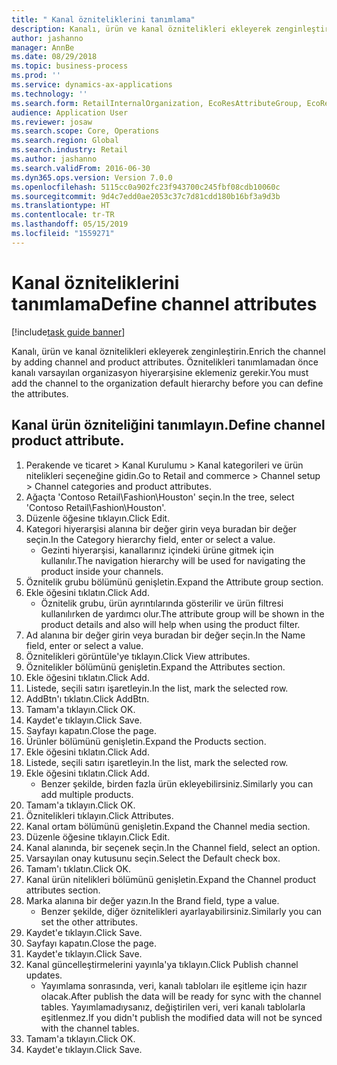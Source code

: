 ```yaml
---
title: " Kanal özniteliklerini tanımlama"
description: Kanalı, ürün ve kanal öznitelikleri ekleyerek zenginleştirin.
author: jashanno
manager: AnnBe
ms.date: 08/29/2018
ms.topic: business-process
ms.prod: ''
ms.service: dynamics-ax-applications
ms.technology: ''
ms.search.form: RetailInternalOrganization, EcoResAttributeGroup, EcoResAttributeGroupAttribute, RetailAddChannelItems, RetailCatalogProductAttributeValue, RetailMedia
audience: Application User
ms.reviewer: josaw
ms.search.scope: Core, Operations
ms.search.region: Global
ms.search.industry: Retail
ms.author: jashanno
ms.search.validFrom: 2016-06-30
ms.dyn365.ops.version: Version 7.0.0
ms.openlocfilehash: 5115cc0a902fc23f943700c245fbf08cdb10060c
ms.sourcegitcommit: 9d4c7edd0ae2053c37c7d81cdd180b16bf3a9d3b
ms.translationtype: HT
ms.contentlocale: tr-TR
ms.lasthandoff: 05/15/2019
ms.locfileid: "1559271"
---
```

# <a name="define-channel-attributes"></a><span data-ttu-id="971c3-103"> Kanal özniteliklerini tanımlama</span><span class="sxs-lookup"><span data-stu-id="971c3-103">Define channel attributes</span></span>

[!include[task guide banner](../includes/task-guide-banner.md)]

<span data-ttu-id="971c3-104">Kanalı, ürün ve kanal öznitelikleri ekleyerek zenginleştirin.</span><span class="sxs-lookup"><span data-stu-id="971c3-104">Enrich the channel by adding channel and product attributes.</span></span> <span data-ttu-id="971c3-105">Öznitelikleri tanımlamadan önce kanalı varsayılan organizasyon hiyerarşisine eklemeniz gerekir.</span><span class="sxs-lookup"><span data-stu-id="971c3-105">You must add the channel to the organization default hierarchy before you can define the attributes.</span></span>


## <a name="define-channel-product-attribute"></a><span data-ttu-id="971c3-106">Kanal ürün özniteliğini tanımlayın.</span><span class="sxs-lookup"><span data-stu-id="971c3-106">Define channel product attribute.</span></span>
1. <span data-ttu-id="971c3-107">Perakende ve ticaret > Kanal Kurulumu > Kanal kategorileri ve ürün nitelikleri seçeneğine gidin.</span><span class="sxs-lookup"><span data-stu-id="971c3-107">Go to Retail and commerce > Channel setup > Channel categories and product attributes.</span></span>
2. <span data-ttu-id="971c3-108">Ağaçta 'Contoso Retail\Fashion\Houston' seçin.</span><span class="sxs-lookup"><span data-stu-id="971c3-108">In the tree, select 'Contoso Retail\Fashion\Houston'.</span></span>
3. <span data-ttu-id="971c3-109">Düzenle öğesine tıklayın.</span><span class="sxs-lookup"><span data-stu-id="971c3-109">Click Edit.</span></span>
4. <span data-ttu-id="971c3-110">Kategori hiyerarşisi alanına bir değer girin veya buradan bir değer seçin.</span><span class="sxs-lookup"><span data-stu-id="971c3-110">In the Category hierarchy field, enter or select a value.</span></span>
    * <span data-ttu-id="971c3-111">Gezinti hiyerarşisi, kanallarınız içindeki ürüne gitmek için kullanılır.</span><span class="sxs-lookup"><span data-stu-id="971c3-111">The navigation hierarchy will be used for navigating the product inside your channels.</span></span>  
5. <span data-ttu-id="971c3-112">Öznitelik grubu bölümünü genişletin.</span><span class="sxs-lookup"><span data-stu-id="971c3-112">Expand the Attribute group section.</span></span>
6. <span data-ttu-id="971c3-113">Ekle öğesini tıklatın.</span><span class="sxs-lookup"><span data-stu-id="971c3-113">Click Add.</span></span>
    * <span data-ttu-id="971c3-114">Öznitelik grubu, ürün ayrıntılarında gösterilir ve ürün filtresi kullanılırken de yardımcı olur.</span><span class="sxs-lookup"><span data-stu-id="971c3-114">The attribute group will be shown in the product details and also will help when using the product filter.</span></span>  
7. <span data-ttu-id="971c3-115">Ad alanına bir değer girin veya buradan bir değer seçin.</span><span class="sxs-lookup"><span data-stu-id="971c3-115">In the Name field, enter or select a value.</span></span>
8. <span data-ttu-id="971c3-116">Öznitelikleri görüntüle'ye tıklayın.</span><span class="sxs-lookup"><span data-stu-id="971c3-116">Click View attributes.</span></span>
9. <span data-ttu-id="971c3-117">Öznitelikler bölümünü genişletin.</span><span class="sxs-lookup"><span data-stu-id="971c3-117">Expand the Attributes section.</span></span>
10. <span data-ttu-id="971c3-118">Ekle öğesini tıklatın.</span><span class="sxs-lookup"><span data-stu-id="971c3-118">Click Add.</span></span>
11. <span data-ttu-id="971c3-119">Listede, seçili satırı işaretleyin.</span><span class="sxs-lookup"><span data-stu-id="971c3-119">In the list, mark the selected row.</span></span>
12. <span data-ttu-id="971c3-120">AddBtn'ı tıklatın.</span><span class="sxs-lookup"><span data-stu-id="971c3-120">Click AddBtn.</span></span>
13. <span data-ttu-id="971c3-121">Tamam'a tıklayın.</span><span class="sxs-lookup"><span data-stu-id="971c3-121">Click OK.</span></span>
14. <span data-ttu-id="971c3-122">Kaydet'e tıklayın.</span><span class="sxs-lookup"><span data-stu-id="971c3-122">Click Save.</span></span>
15. <span data-ttu-id="971c3-123">Sayfayı kapatın.</span><span class="sxs-lookup"><span data-stu-id="971c3-123">Close the page.</span></span>
16. <span data-ttu-id="971c3-124">Ürünler bölümünü genişletin.</span><span class="sxs-lookup"><span data-stu-id="971c3-124">Expand the Products section.</span></span>
17. <span data-ttu-id="971c3-125">Ekle öğesini tıklatın.</span><span class="sxs-lookup"><span data-stu-id="971c3-125">Click Add.</span></span>
18. <span data-ttu-id="971c3-126">Listede, seçili satırı işaretleyin.</span><span class="sxs-lookup"><span data-stu-id="971c3-126">In the list, mark the selected row.</span></span>
19. <span data-ttu-id="971c3-127">Ekle öğesini tıklatın.</span><span class="sxs-lookup"><span data-stu-id="971c3-127">Click Add.</span></span>
    * <span data-ttu-id="971c3-128">Benzer şekilde, birden fazla ürün ekleyebilirsiniz.</span><span class="sxs-lookup"><span data-stu-id="971c3-128">Similarly you can add multiple products.</span></span>  
20. <span data-ttu-id="971c3-129">Tamam'a tıklayın.</span><span class="sxs-lookup"><span data-stu-id="971c3-129">Click OK.</span></span>
21. <span data-ttu-id="971c3-130">Öznitelikleri tıklayın.</span><span class="sxs-lookup"><span data-stu-id="971c3-130">Click Attributes.</span></span>
22. <span data-ttu-id="971c3-131">Kanal ortam bölümünü genişletin.</span><span class="sxs-lookup"><span data-stu-id="971c3-131">Expand the Channel media section.</span></span>
23. <span data-ttu-id="971c3-132">Düzenle öğesine tıklayın.</span><span class="sxs-lookup"><span data-stu-id="971c3-132">Click Edit.</span></span>
24. <span data-ttu-id="971c3-133">Kanal alanında, bir seçenek seçin.</span><span class="sxs-lookup"><span data-stu-id="971c3-133">In the Channel field, select an option.</span></span>
25. <span data-ttu-id="971c3-134">Varsayılan onay kutusunu seçin.</span><span class="sxs-lookup"><span data-stu-id="971c3-134">Select the Default check box.</span></span>
26. <span data-ttu-id="971c3-135">Tamam'ı tıklatın.</span><span class="sxs-lookup"><span data-stu-id="971c3-135">Click OK.</span></span>
27. <span data-ttu-id="971c3-136">Kanal ürün nitelikleri bölümünü genişletin.</span><span class="sxs-lookup"><span data-stu-id="971c3-136">Expand the Channel product attributes section.</span></span>
28. <span data-ttu-id="971c3-137">Marka alanına bir değer yazın.</span><span class="sxs-lookup"><span data-stu-id="971c3-137">In the Brand field, type a value.</span></span>
    * <span data-ttu-id="971c3-138">Benzer şekilde, diğer öznitelikleri ayarlayabilirsiniz.</span><span class="sxs-lookup"><span data-stu-id="971c3-138">Similarly you can set the other attributes.</span></span>  
29. <span data-ttu-id="971c3-139">Kaydet'e tıklayın.</span><span class="sxs-lookup"><span data-stu-id="971c3-139">Click Save.</span></span>
30. <span data-ttu-id="971c3-140">Sayfayı kapatın.</span><span class="sxs-lookup"><span data-stu-id="971c3-140">Close the page.</span></span>
31. <span data-ttu-id="971c3-141">Kaydet'e tıklayın.</span><span class="sxs-lookup"><span data-stu-id="971c3-141">Click Save.</span></span>
32. <span data-ttu-id="971c3-142">Kanal güncelleştirmelerini yayınla'ya tıklayın.</span><span class="sxs-lookup"><span data-stu-id="971c3-142">Click Publish channel updates.</span></span>
    * <span data-ttu-id="971c3-143">Yayımlama sonrasında, veri, kanalı tabloları ile eşitleme için hazır olacak.</span><span class="sxs-lookup"><span data-stu-id="971c3-143">After publish the data will be ready for sync with the channel tables.</span></span> <span data-ttu-id="971c3-144">Yayımlamadıysanız, değiştirilen veri, veri kanalı tablolarla eşitlenmez.</span><span class="sxs-lookup"><span data-stu-id="971c3-144">If you didn't publish the modified data will not be synced with the channel tables.</span></span>  
33. <span data-ttu-id="971c3-145">Tamam'a tıklayın.</span><span class="sxs-lookup"><span data-stu-id="971c3-145">Click OK.</span></span>
34. <span data-ttu-id="971c3-146">Kaydet'e tıklayın.</span><span class="sxs-lookup"><span data-stu-id="971c3-146">Click Save.</span></span>

